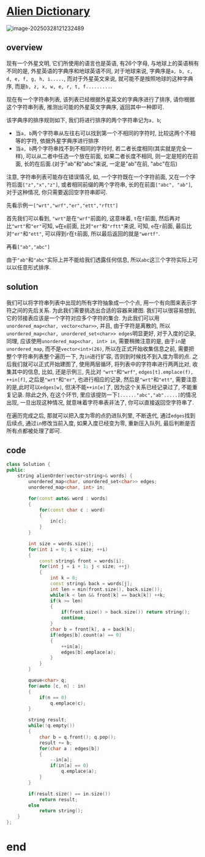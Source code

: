 # [Alien Dictionary](https://leetcode.cn/problems/Jf1JuT)

![image-20250328121232489](https://md-wind.oss-cn-nanjing.aliyuncs.com/md/20250328121232593.png)

## overview

现有一个外星文明, 它们所使用的语言也是英语, 有26个字母, 与地球上的英语稍有不同的是, 外星英语的字典序和地球英语不同, 对于地球来说, 字典序是`a, b, c, d, e, f, g, h, i.....`, 而对于外星英文来说, 就可能不是按照地球的这种字典序, 而是`b, z, x, w, e, r, t, f.........`.

现在有一个字符串列表, 该列表已经根据外星英文的字典序进行了排序, 请你根据这个字符串列表, 推测出可能的外星英文字典序, 返回其中一种即可. 

该字典序的排序规则如下, 我们将进行排序的两个字符串记为`a, b`;

- 当`a, b`两个字符串从左往右可以找到第一个不相同的字符时, 比较这两个不相等的字符, 依据外星字典序进行排序
- 当`a, b`两个字符串找不到不相同的字符时, 若二者长度相同(其实就是完全一样), 可以从二者中任选一个放在前面, 如果二者长度不相同, 则一定是短的在前面, 长的在后面.(对于"ab"和"abc"来说, 一定是"ab"在前, "abc"在后)

注意, 字符串列表可能存在错误情况, 如, 一个字符既在一个字符前面, 又在一个字符后面`["z","x","z"]`, 或者相同前缀的两个字符串, 长的在前面`["abc", "ab"]`, 对于这种情况, 你只需要返回空字符串即可.

先看示例一`["wrt","wrf","er","ett","rftt"]`

首先我们可以看到, `"wrt"`是在`"wrf"`前面的, 这意味着, `t`在`f`前面, 然后再对比`"wrt"`和`"er"`可知, `w`在`e`前面, 比对`"er"`和`"rftt"`来说, 可知, `e`在`r`前面, 最后比对`"er"`和`"ett"`, 可以得到`r`在`t`前面, 所以最后返回的就是`"wertf"`.

再看`["ab","abc"]`

 由于`"ab"`和`"abc"`实际上并不能给我们透露任何信息, 所以`abc`这三个字符实际上可以以任意形式排序.

## solution

我们可以将字符串列表中出现的所有字符抽象成一个个点, 用一个有向图来表示字符之间的先后关系. 为此我们需要挑选出合适的容器来建图.   我们可以很容易想到, 它的邻接表应该是一个字符对应多个字符的集合.   为此我们可以用`unordered_map<char, vector<char>>`, 并且, 由于字符是离散的, 所以`unordered_map<char, unordered_set<char>> edges`明显更好, 对于入度的记录, 同理, 应该使用`unordered_map<char, int> in`,   需要稍微注意的是, 由于`in`是`unordered_map`, 而不是`vector<int>(26)`, 所以在正式开始收集信息之前, 需要把整个字符串列表整个遍历一下, 为`in`进行扩容, 否则到时候找不到入度为零的点.       之后我们就可以正式开始建图了,    使用两层循环, 将列表中的字符串进行两两比对, 收集其中的信息, 比如, 还是示例三, 先比对  `"wrt"`和`"wrf"`, `edges[t].emplace(f), ++in[f]`, 之后是`"wrt"`和`"er"`, 也进行相应的记录, 然后是`"wrt"`和`"ett"`, 需要注意的是,此时可以`edges[w]`, 但决不能`++in[e]`了, 因为这个关系已经记录过了, 不能重复记录.      除此之外, 在这个环节, 里应该提防一下`[......"abc","ab".....]`的情况出现, 一旦出现这种情况, 就意味着字符串表非法了, 你可以直接返回空字符串了. 

在遍历完成之后, 那就可以把入度为零的点扔进队列里, 不断迭代, 通过`edges`找到后续点, 通过`in`修改当前入度, 如果入度已经变为零, 重新压入队列, 最后判断是否所有点都被处理了即可.

## code

```cpp
class Solution {
public:
    string alienOrder(vector<string>& words) {
        unordered_map<char, unordered_set<char>> edges;
        unordered_map<char, int> in;

        for(const auto& word : words)
        {
            for(const char c : word)
            {
                in[c];
            }
        }

        int size = words.size();
        for(int i = 0; i < size; ++i)
        {
            const string& front = words[i];
            for(int j = i + 1; j < size; ++j)
            {
                int k = 0;
                const string& back = words[j];
                int len = min(front.size(), back.size());
                while(k < len && front[k] == back[k]) ++k;
                if(k >= len)
                {
                    if(front.size() > back.size()) return string();
                    continue;
                }                
                char b = front[k], a = back[k];
                if(edges[b].count(a) == 0)
                {
                    ++in[a];
                    edges[b].emplace(a);
                } 
            }
        }

        queue<char> q;
        for(auto [c, n] : in)
        {
            if(n == 0)
                q.emplace(c); 
        }

        string result;
        while(!q.empty())
        {
            char b = q.front(); q.pop();
            result += b;
            for(char a : edges[b])
            {
                --in[a];
                if(in[a] == 0)
                    q.emplace(a);
            }
        }

        if(result.size() == in.size())
            return result;
        else
            return string();
    }
};
```

# end